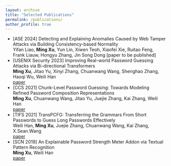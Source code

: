 ```yaml
---
layout: archive
title: "Selected Publications"
permalink: /publications/
author_profile: true
---
```

- [ASE 2024] Detecting and Explaining Anomalies Caused by Web Tamper Attacks via Building Consistency-based Normality <br>
  Yifan Liao, **Ming Xu**, Yun Lin, Xiwen Teoh, Xiaofei Xie, Ruitao Feng, Frank Liauw, Hongyu Zhang, Jin Song Dong
  [paper to be published]
- [USENIX Security 2023] Improving Real-world Password Guessing Attacks via Bi-directional Transformers <br>
  **Ming Xu**, Jitao Yu, Xinyi Zhang, Chuanwang Wang, Shenghao Zhang, Haoqi Wu, Weili Han <br>
  [paper](https://www.usenix.org/conference/usenixsecurity23/presentation/xu-ming)
- [CCS 2021] Chunk-Level Password Guessing: Towards Modeling Refined Password Composition Representations <br>
  **Ming Xu**, Chuanwang Wang, Jitao Yu, Juejie Zhang, Kai Zhang, Weili Han <br> [paper](https://dl.acm.org/doi/10.1145/3460120.3484743)
- [TIFS 2021] TransPCFG: Transferring the Grammars From Short Passwords to Guess Long Passwords Effectively <br>
   Weili Han, **Ming Xu**, Juejie Zhang, Chuanwang Wang, Kai Zhang, X.Sean.Wang <br> [paper](https://ieeexplore.ieee.org/document/9121288)
- [SCN 2019] An Explainable Password Strength Meter Addon via Textual Pattern Recognition <br>
   **Ming Xu**, Weili Han <br> [paper](https://www.hindawi.com/journals/scn/2019/5184643/)


